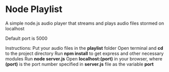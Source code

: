 # Node Playlist

A simple node.js audio player that streams and plays audio files stormed on localhost

Default port is 5000

Instructions:
Put your audio files in the **playlist** folder
Open terminal and **cd** to the project directory
Run **npm install** to get express and other necessary modules
Run **node server.js**
Open **localhost:(port)** in your browser, where **(port)** is the port number specified in **server.js** file as the variable **port**
  
